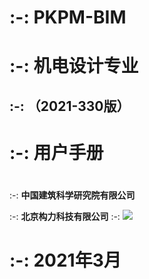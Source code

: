 # 

# :-: **PKPM-BIM**

# 

# 

# :-: **机电设计专业**

## :-: （2021-330版）

# :-: **用户手册**

# 

# 

# 

:-: **中国建筑科学研究院有限公司**

:-: **北京构力科技有限公司**
:-: ![](images/1.png)


# :-: 2021年3月


# 